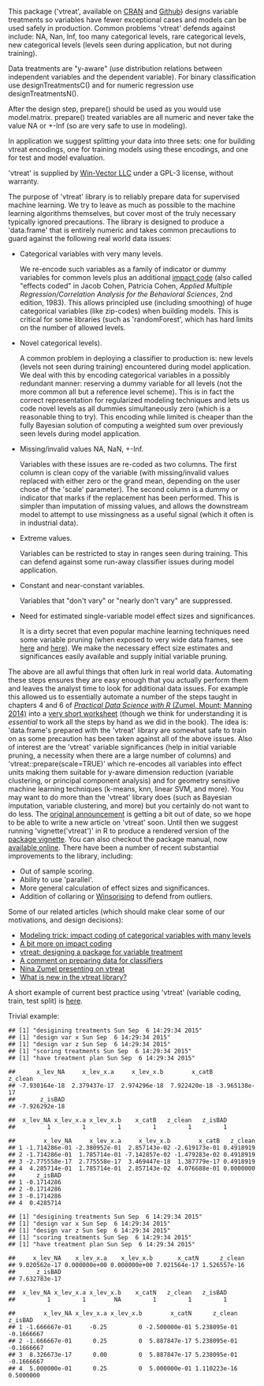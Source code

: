 <!-- README.md is generated from README.Rmd. Please edit that file -->
This package ('vtreat', available on [CRAN](https://cran.r-project.org/web/packages/vtreat/index.html) and [Github](https://github.com/WinVector/vtreat)) designs variable treatments so variables have fewer exceptional cases and models can be used safely in production. Common problems 'vtreat' defends against include: NA, Nan, Inf, too many categorical levels, rare categorical levels, new categorical levels (levels seen during application, but not during training).

Data treatments are "y-aware" (use distribution relations between independent variables and the dependent variable). For binary classification use designTreatmentsC() and for numeric regression use designTreatmentsN().

After the design step, prepare() should be used as you would use model.matrix. prepare() treated variables are all numeric and never take the value NA or +-Inf (so are very safe to use in modeling).

In application we suggest splitting your data into three sets: one for building vtreat encodings, one for training models using these encodings, and one for test and model evaluation.

'vtreat' is supplied by [Win-Vector LLC](http://www.win-vector.com) under a GPL-3 license, without warranty.

The purpose of 'vtreat' library is to reliably prepare data for supervised machine learning. We try to leave as much as possible to the machine learning algorithms themselves, but cover most of the truly necessary typically ignored precautions. The library is designed to produce a 'data.frame' that is entirely numeric and takes common precautions to guard against the following real world data issues:

-   Categorical variables with very many levels.

    We re-encode such variables as a family of indicator or dummy variables for common levels plus an additional [impact code](http://www.win-vector.com/blog/2012/07/modeling-trick-impact-coding-of-categorical-variables-with-many-levels/) (also called "effects coded" in Jacob Cohen, Patricia Cohen, *Applied Multiple Regression/Correlation Analysis for the Behavioral Sciences*, 2nd edition, 1983). This allows principled use (including smoothing) of huge categorical variables (like zip-codes) when building models. This is critical for some libraries (such as 'randomForest', which has hard limits on the number of allowed levels.

-   Novel categorical levels).

    A common problem in deploying a classifier to production is: new levels (levels not seen during training) encountered during model application. We deal with this by encoding categorical variables in a possibly redundant manner: reserving a dummy variable for all levels (not the more common all but a reference level scheme). This is in fact the correct representation for regularized modeling techniques and lets us code novel levels as all dummies simultaneously zero (which is a reasonable thing to try). This encoding while limited is cheaper than the fully Bayesian solution of computing a weighted sum over previously seen levels during model application.

-   Missing/invalid values NA, NaN, +-Inf.

    Variables with these issues are re-coded as two columns. The first column is clean copy of the variable (with missing/invalid values replaced with either zero or the grand mean, depending on the user chose of the 'scale' parameter). The second column is a dummy or indicator that marks if the replacement has been performed. This is simpler than imputation of missing values, and allows the downstream model to attempt to use missingness as a useful signal (which it often is in industrial data).

-   Extreme values.

    Variables can be restricted to stay in ranges seen during training. This can defend against some run-away classifier issues during model application.

-   Constant and near-constant variables.

    Variables that "don't vary" or "nearly don't vary" are suppressed.

-   Need for estimated single-variable model effect sizes and significances.

    It is a dirty secret that even popular machine learning techniques need some variable pruning (when exposed to very wide data frames, see [here](http://www.win-vector.com/blog/2014/02/bad-bayes-an-example-of-why-you-need-hold-out-testing/) and [here](https://www.youtube.com/watch?v=X_Rn3EOEjGE)). We make the necessary effect size estimates and significances easily available and supply initial variable pruning.

The above are all awful things that often lurk in real world data. Automating these steps ensures they are easy enough that you actually perform them and leaves the analyst time to look for additional data issues. For example this allowed us to essentially automate a number of the steps taught in chapters 4 and 6 of [*Practical Data Science with R* (Zumel, Mount; Manning 2014)](http://practicaldatascience.com/) into a [very short worksheet](http://winvector.github.io/KDD2009/KDD2009RF.html) (though we think for understanding it is *essential* to work all the steps by hand as we did in the book). The idea is: 'data.frame's prepared with the 'vtreat' library are somewhat safe to train on as some precaution has been taken against all of the above issues. Also of interest are the 'vtreat' variable significances (help in initial variable pruning, a necessity when there are a large number of columns) and 'vtreat::prepare(scale=TRUE)' which re-encodes all variables into effect units making them suitable for y-aware dimension reduction (variable clustering, or principal component analysis) and for geometry sensitive machine learning techniques (k-means, knn, linear SVM, and more). You may want to do more than the 'vtreat' library does (such as Bayesian imputation, variable clustering, and more) but you certainly do not want to do less. The [original announcement](http://www.win-vector.com/blog/2014/08/vtreat-designing-a-package-for-variable-treatment/) is getting a bit out of date, so we hope to be able to write a new article on 'vtreat' soon. Until then we suggest running 'vignette('vtreat')' in R to produce a rendered version of the [package vignette](https://cran.r-project.org/web/packages/vtreat/vignettes/vtreat.html). You can also checkout the package manual, now [available online](https://cran.r-project.org/web/packages/vtreat/vtreat.pdf). There have been a number of recent substantial improvements to the library, including:

-   Out of sample scoring.
-   Ability to use 'parallel'.
-   More general calculation of effect sizes and significances.
-   Addition of collaring or [Winsorising](https://en.wikipedia.org/wiki/Winsorising) to defend from outliers.

Some of our related articles (which should make clear some of our motivations, and design decisions):

-   [Modeling trick: impact coding of categorical variables with many levels](http://www.win-vector.com/blog/2012/07/modeling-trick-impact-coding-of-categorical-variables-with-many-levels/)
-   [A bit more on impact coding](http://www.win-vector.com/blog/2012/08/a-bit-more-on-impact-coding/)
-   [vtreat: designing a package for variable treatment](http://www.win-vector.com/blog/2014/08/vtreat-designing-a-package-for-variable-treatment/)
-   [A comment on preparing data for classifiers](http://www.win-vector.com/blog/2014/12/a-comment-on-preparing-data-for-classifiers/)
-   [Nina Zumel presenting on vtreat](http://www.slideshare.net/ChesterChen/vtreat)
-   [What is new in the vtreat library?](http://www.win-vector.com/blog/2015/05/what-is-new-in-the-vtreat-library/)

A short example of current best practice using 'vtreat' (variable coding, train, test split) is [here](http://winvector.github.io/KDD2009/KDD2009RF.html).

Trivial example:

    ## [1] "desigining treatments Sun Sep  6 14:29:34 2015"
    ## [1] "design var x Sun Sep  6 14:29:34 2015"
    ## [1] "design var z Sun Sep  6 14:29:34 2015"
    ## [1] "scoring treatments Sun Sep  6 14:29:34 2015"
    ## [1] "have treatment plan Sun Sep  6 14:29:34 2015"

    ##      x_lev_NA     x_lev_x.a     x_lev_x.b        x_catB       z_clean 
    ## -7.930164e-18  2.379437e-17  2.974296e-18  7.922420e-18 -3.965138e-17 
    ##       z_isBAD 
    ## -7.926292e-18

    ##  x_lev_NA x_lev_x.a x_lev_x.b    x_catB   z_clean   z_isBAD 
    ##         1         1         1         1         1         1

    ##        x_lev_NA     x_lev_x.a     x_lev_x.b        x_catB   z_clean
    ## 1 -1.714286e-01 -2.380952e-01  2.857143e-02 -2.619173e-01 0.4918919
    ## 2 -1.714286e-01  1.785714e-01 -7.142857e-02 -1.479283e-02 0.4918919
    ## 3 -2.775558e-17  2.775558e-17  3.469447e-18  1.387779e-17 0.4918919
    ## 4  4.285714e-01  1.785714e-01  2.857143e-02  4.076688e-01 0.0000000
    ##      z_isBAD
    ## 1 -0.1714286
    ## 2 -0.1714286
    ## 3 -0.1714286
    ## 4  0.4285714

    ## [1] "desigining treatments Sun Sep  6 14:29:34 2015"
    ## [1] "design var x Sun Sep  6 14:29:34 2015"
    ## [1] "design var z Sun Sep  6 14:29:34 2015"
    ## [1] "scoring treatments Sun Sep  6 14:29:34 2015"
    ## [1] "have treatment plan Sun Sep  6 14:29:34 2015"

    ##     x_lev_NA    x_lev_x.a    x_lev_x.b       x_catN      z_clean 
    ## 9.020562e-17 0.000000e+00 0.000000e+00 7.021564e-17 1.526557e-16 
    ##      z_isBAD 
    ## 7.632783e-17

    ##  x_lev_NA x_lev_x.a x_lev_x.b    x_catN   z_clean   z_isBAD 
    ##         1         1        NA         1         1         1

    ##        x_lev_NA x_lev_x.a x_lev_x.b        x_catN      z_clean    z_isBAD
    ## 1 -1.666667e-01     -0.25         0 -2.500000e-01 5.238095e-01 -0.1666667
    ## 2 -1.666667e-01      0.25         0  5.887847e-17 5.238095e-01 -0.1666667
    ## 3  8.326673e-17      0.00         0  5.887847e-17 5.238095e-01 -0.1666667
    ## 4  5.000000e-01      0.25         0  5.000000e-01 1.110223e-16  0.5000000
